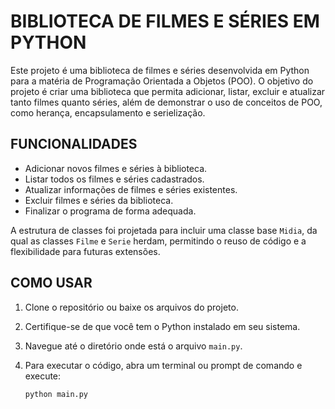 # **BIBLIOTECA DE FILMES E SÉRIES EM PYTHON**

Este projeto é uma biblioteca de filmes e séries desenvolvida em Python para a matéria de Programação Orientada a Objetos (POO). O objetivo do projeto é criar uma biblioteca que permita adicionar, listar, excluir e atualizar tanto filmes quanto séries, além de demonstrar o uso de conceitos de POO, como herança, encapsulamento e serielização.

## **FUNCIONALIDADES**

- Adicionar novos filmes e séries à biblioteca.
- Listar todos os filmes e séries cadastrados.
- Atualizar informações de filmes e séries existentes.
- Excluir filmes e séries da biblioteca.
- Finalizar o programa de forma adequada.

A estrutura de classes foi projetada para incluir uma classe base `Midia`, da qual as classes `Filme` e `Serie` herdam, permitindo o reuso de código e a flexibilidade para futuras extensões.

## **COMO USAR**

1. Clone o repositório ou baixe os arquivos do projeto.
2. Certifique-se de que você tem o Python instalado em seu sistema.
3. Navegue até o diretório onde está o arquivo `main.py`.
4. Para executar o código, abra um terminal ou prompt de comando e execute:

   ```bash
   python main.py
